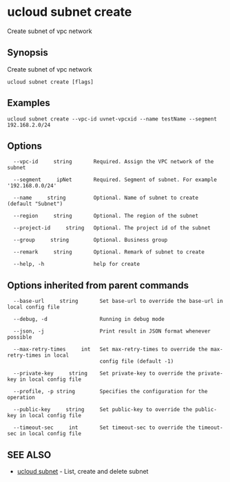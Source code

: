 # ucloud subnet create

Create subnet of vpc network

## Synopsis

Create subnet of vpc network

```
ucloud subnet create [flags]
```

## Examples

```
ucloud subnet create --vpc-id uvnet-vpcxid --name testName --segment 192.168.2.0/24
```

## Options

```
  --vpc-id     string       Required. Assign the VPC network of the subnet 

  --segment     ipNet       Required. Segment of subnet. For example '192.168.0.0/24' 

  --name     string         Optional. Name of subnet to create (default "Subnet") 

  --region     string       Optional. The region of the subnet 

  --project-id     string   Optional. The project id of the subnet 

  --group     string        Optional. Business group 

  --remark     string       Optional. Remark of subnet to create 

  --help, -h                help for create 

```

## Options inherited from parent commands

```
  --base-url     string       Set base-url to override the base-url in local config file 

  --debug, -d                 Running in debug mode 

  --json, -j                  Print result in JSON format whenever possible 

  --max-retry-times     int   Set max-retry-times to override the max-retry-times in local
                              config file (default -1) 

  --private-key     string    Set private-key to override the private-key in local config file 

  --profile, -p string        Specifies the configuration for the operation 

  --public-key     string     Set public-key to override the public-key in local config file 

  --timeout-sec     int       Set timeout-sec to override the timeout-sec in local config file 

```

## SEE ALSO

* [ucloud subnet](cli/cmd/ucloud/subnet)	 - List, create and delete subnet

